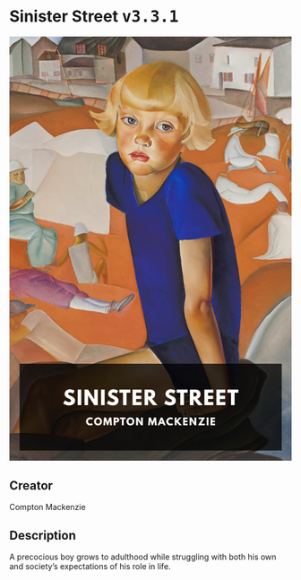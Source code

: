 
# Sinister Street <kbd>v3.3.1</kbd>

<center>
  <img src="./cover-1024.jpg"/>
</center>

## Creator
Compton Mackenzie

## Description
A precocious boy grows to adulthood while struggling with both his own and society’s expectations of his role in life.
